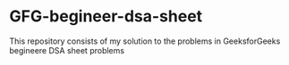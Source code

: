 # GFG-begineer-dsa-sheet
This repository consists of my solution to the problems in GeeksforGeeks begineere DSA sheet problems
